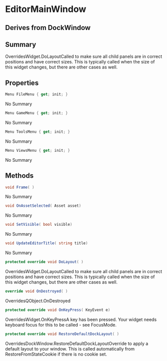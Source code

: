 # EditorMainWindow

## Derives from DockWindow

## Summary

OverridesWidget.DoLayoutCalled to make sure all child panels are in correct positions and have correct sizes.
This is typically called when the size of this widget changes, but there are other cases as well.
## Properties

```c#
Menu FileMenu { get; init; } 
```
No Summary
```c#
Menu GameMenu { get; init; } 
```
No Summary
```c#
Menu ToolsMenu { get; init; } 
```
No Summary
```c#
Menu ViewsMenu { get; init; } 
```
No Summary
## Methods

```c#
void Frame( ) 
```
No Summary
```c#
void OnAssetSelected( Asset asset) 
```
No Summary
```c#
void SetVisible( bool visible) 
```
No Summary
```c#
void UpdateEditorTitle( string title) 
```
No Summary
```c#
protected override void DoLayout( ) 
```
OverridesWidget.DoLayoutCalled to make sure all child panels are in correct positions and have correct sizes.
This is typically called when the size of this widget changes, but there are other cases as well.
```c#
override void OnDestroyed( ) 
```
OverridesQObject.OnDestroyed
```c#
protected override void OnKeyPress( KeyEvent e) 
```
OverridesWidget.OnKeyPressA key has been pressed. Your widget needs keyboard focus for this to be called - see FocusMode.
```c#
protected override void RestoreDefaultDockLayout( ) 
```
OverridesDockWindow.RestoreDefaultDockLayoutOverride to apply a default layout to your window. This is called automatically from
RestoreFromStateCookie if there is no cookie set.
